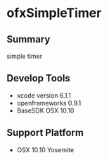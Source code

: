 # ofxSimpleTimer

## Summary

simple timer

## Develop Tools

* xcode version 6.1.1
* openframeworks 0.9.1
* BaseSDK OSX 10.10

## Support Platform

* OSX 10.10 Yosemite